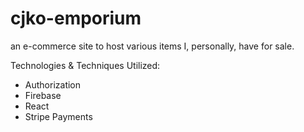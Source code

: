 # cjko-emporium
an e-commerce site to host various items I, personally, have for sale.

Technologies & Techniques Utilized:
- Authorization
- Firebase
- React
- Stripe Payments
